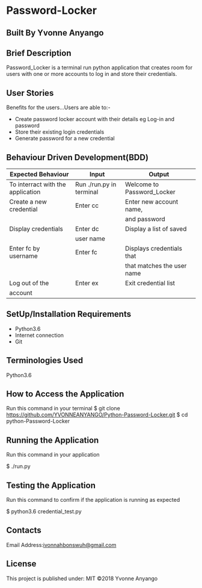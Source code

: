 # Password-Locker

## Built By Yvonne Anyango

## Brief Description

Password_Locker is a terminal run python application that creates room for users with one or more accounts to log in and store their credentials.

## User Stories

Benefits for the users...Users are able to:-
 * Create password locker account with their details eg Log-in and password
 * Store their existing login credentials 
 * Generate password for a new credential

 ## Behaviour Driven Development(BDD)

Expected Behaviour                 |  Input                     | Output
-----------------------------------|----------------------------|----------------------------
 To interract with the application | Run ./run.py in terminal   | Welcome to Password_Locker
Create a new credential            | Enter  cc                  | Enter new account name,                                       |                            | user name,email address 
                                   |                            | and password
 Display credentials               | Enter dc                   | Display a list of saved                                      |                            | Credentials 
                                   | user name                  |
 Enter fc by username              | Enter fc                   | Displays credentials that
                                   |                            | that matches the user name |                            |
 Log out of the                    | Enter ex                   | Exit credential list
 account                           |                            | 

## SetUp/Installation Requirements

 * Python3.6
 * Internet connection
 * Git

## Terminologies Used

Python3.6

## How to Access the Application

Run this command in your terminal
$ git clone https://github.com/YVONNEANYANGO/Python-Password-Locker.git
$ cd python-Password-Locker

## Running the Application

Run this command in your application

$ ./run.py

## Testing the Application

Run this command to confirm if the application is running as expected

$ python3.6 credential_test.py

## Contacts

Email Address:ivonnahbonswuh@gmail.com

## License

This project is published under:
MIT ©2018 Yvonne Anyango
